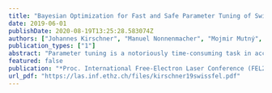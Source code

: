 ```yaml
---
title: "Bayesian Optimization for Fast and Safe Parameter Tuning of SwissFEL"
date: 2019-06-01
publishDate: 2020-08-19T13:25:28.583074Z
authors: ["Johannes Kirschner", "Manuel Nonnenmacher", "Mojmir Mutný", "Nicole Hiller", "Andreas Adelmann", "Rasmus Ischebeck", "Andreas Krause"]
publication_types: ["1"]
abstract: "Parameter tuning is a notoriously time-consuming task in accelerator facilities. As tool for global optimization with noisy evaluations, Bayesian optimization was recently shown to outperform alternative methods. By learning a model of the underlying function using all available data, the next evaluation can be chosen carefully to find the optimum with as few steps as possible and without violating any safety constraints. However, the per-step computation time increases significantly with the number of parameters and the generality of the approach can lead to slow convergence on functions that are easier to optimize. To overcome these limitations, we divide the global problem into sequential subproblems that can be solved efficiently using safe Bayesian optimization. This allows us to trade off local and global convergence and to adapt to additional structure in the objective function. Further, we provide slice-plots of the function as user feedback during the optimization. We showcase how we use our algorithm to tune up the FEL output of SwissFEL with up to 40 parameters simultaneously, and reach convergence within reasonable tuning times in the order of 30 minutes (< 2000 steps)."
featured: false
publication: "*Proc. International Free-Electron Laser Conference (FEL2019)*"
url_pdf: "https://las.inf.ethz.ch/files/kirschner19swissfel.pdf"
---
```


